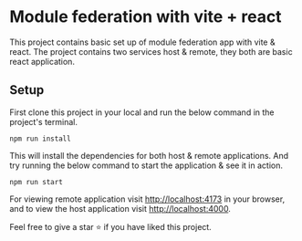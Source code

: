 # Module federation with vite + react

This project contains basic set up of module federation app with vite & react. The project contains two services host & remote, they both are basic react application.

## Setup

First clone this project in your local and run the below command in the project's terminal.

```
npm run install
```

This will install the dependencies for both host & remote applications.
And try running the below command to start the application & see it in action.

```
npm run start
```

For viewing remote application visit [http://localhost:4173](http://localhost:4173) in your browser, and to view the host application visit [http://localhost:4000](http://localhost:4000).

Feel free to give a star ⭐ if you have liked this project.
